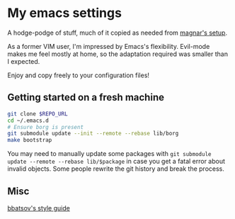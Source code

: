 # My emacs settings

A hodge-podge of stuff, much of it copied as needed from [magnar's setup](https://github.com/magnars/.emacs.d).

As a former VIM user, I'm impressed by Emacs's flexibility. Evil-mode makes me feel mostly at home, so the adaptation required was smaller than I expected.

Enjoy and copy freely to your configuration files!

## Getting started on a fresh machine

```bash
git clone $REPO_URL
cd ~/.emacs.d
# Ensure borg is present
git submodule update --init --remote --rebase lib/borg
make bootstrap
```

You may need to manually update some packages with `git submodule update --remote --rebase lib/$package` in case you get a fatal error about invalid objects.
Some people rewrite the git history and break the process.

## Misc

[bbatsov's style guide](https://github.com/bbatsov/emacs-lisp-style-guide)
